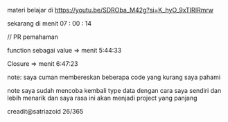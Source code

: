 materi belajar di 
https://youtu.be/SDROba_M42g?si=K_hyO_9xTIRIRmrw

sekarang di menit 07 : 00 : 14

// PR pemahaman

function sebagai value => menit 5:44:33

Closure => menit 6:47:23

note: saya cuman membereskan beberapa code yang
kurang saya pahami

note saya sudah mencoba kembali type data dengan cara saya sendiri dan lebih menarik dan saya rasa ini akan menjadi project yang panjang

creadit@satriazoid 26/365